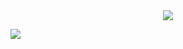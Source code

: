 
<div style="text-align:center"><img src="https://64.media.tumblr.com/3bbc7b5733d0bb9874b849712ee8029d/tumblr_nednkfdX5L1trzm55o1_500.gifv"></div>


![](https://komarev.com/ghpvc/?username=taohxn)
